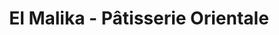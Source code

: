 ---
title: "El Malika - Pâtisserie Orientale"
url: /cazeres/el-malika-patisserie-orientale/
shop: pâtisserie
---